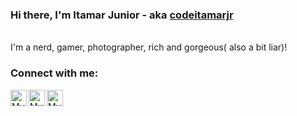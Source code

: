 ### Hi there,   I'm Itamar Junior - aka [codeitamarjr][website]
<br/>
 I'm a nerd, gamer, photographer, rich and gorgeous( also a bit liar)!

### Connect with me:
[<img align="left" alt="My Instagram" width= "26px" src="https://facebookbrand.com/wp-content/uploads/2021/03/Instagram_AppIcon_Aug2017.png?w=150&h=150" />][instagram]

[<img align="left" alt="My Linkedin" width= "26px" src="https://content.linkedin.com/content/dam/me/business/en-us/amp/brand-site/v2/bg/LI-Bug.svg.original.svg" />][linkedin]

[<img align="left" alt="My Youtube Channel" width= "26px" src="https://www.youtube.com/about/static/svgs/icons/brand-resources/YouTube_icon_full-color.svg?cache=f2ec7a5
" />][youtube]





<br/>
<br/>

[website]: https://www.itjunior.dev
[codeitamarjr]: https://github.com/codeitamarjr
[instagram]:https://www.instagram.com/it.jr/
[linkedin]:https://www.linkedin.com/in/itamarjr/
[youtube]:https://www.youtube.com/TIemDublin